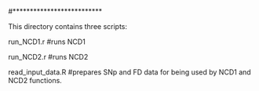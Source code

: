 #**************************

This directory contains three scripts:

run_NCD1.r #runs NCD1

run_NCD2.r #runs NCD2

read_input_data.R #prepares SNp and FD data for being used by NCD1 and NCD2 functions.

